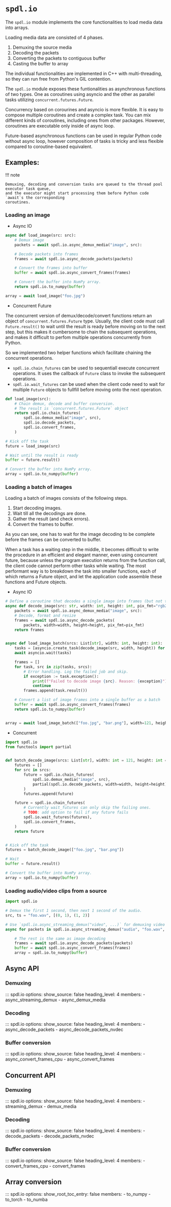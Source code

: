 # ``spdl.io``

The `spdl.io` module implements the core functionalities to load media data into arrays.

Loading media data are consisted of 4 phases.

1. Demuxing the source media
2. Decoding the packets
3. Converting the packets to contiguous buffer
4. Casting the buffer to array

The individual functionalities are implemented in C++ with multi-threading, so they can
run free from Python's GIL contention.

The `spdl.io` module exposes these funtionalities as asynchronous functions of two types.
One as coroutines using asyncio and the other as parallel tasks utilizing
`concurrent.futures.Future`.

Concurrency based on corourines and asyncio is more flexible. It is easy to compose multiple
coroutines and create a complex task. You can mix different kinds of coroutines, including
ones from other packages. However, coroutines are executable only inside of async loop.

Future-based asynchronous functions can be used in regular Python code without async loop,
however composition of tasks is tricky and less flexible compared to coroutine-based equivalent.

## Examples:

!!! note

    Demuxing, decoding and conversion tasks are queued to the thread pool executor task queue,
    and the executor might start processing them before Python code `await`s the corresponding
    coroutines.

### Loading an image

* Async IO

```python
async def load_image(src: src):
    # Demux image
    packets = await spdl.io.async_demux_media("image", src):

    # Decode packets into frames
    frames = await spdl.io.async_decode_packets(packets)

    # Convert the frames into buffer
    buffer = await spdl.io.async_convert_frames(frames)

    # Convert the buffer into NumPy array.
    return spdl.io.to_numpy(buffer)

array = await load_image("foo.jpg")
```

* Concurrent Future

The concurrent version of demux/decode/convert functions return an object of
`concurrent.futures.Future` type. Usually, the client code must call
`Future.result()` to wait until the result is ready before moving on to the
next step, but this makes it cumbersome to chain the subsequent operations,
and makes it difficult to perfom multiple operations concurrently from Python.

So we implemented two helper functions which facilitate chaining the
concurrent operations.

* ``spdl.io.chain_futures`` can be used to sequentiall execute concurrent operations.
  It uses the callback of ``Future`` class to invoke the subsequent operations.
* ``spdl.io.wait_futures`` can be used when the client code need to wait for multiple
  ``Future`` objects to fullfill before moving onto the next operation.


```python
def load_image(src):
    # Chain demux, decode and buffer conversion.
    # The result is `concurrent.futures.Future` object
    return spdl.io.chain_futures(
        spdl.io.demux_media("image", src),
        spdl.io.decode_packets,
        spdl.io.convert_frames,
    )

# Kick off the task
future = load_image(src)

# Wait until the result is ready
buffer = future.result()

# Convert the buffer into NumPy array.
array = spdl.io.to_numpy(buffer)
```

### Loading a batch of images

Loading a batch of images consists of the following steps.

1. Start decoding images.
2. Wait till all the decodings are done.
3. Gather the result (and check errors).
4. Convert the frames to buffer.

As you can see, one has to wait for the image decoding to be complete
before the frames can be converted to buffer.

When a task has a waiting step in the middle, it becomes difficult to
write the procedure in an efficient and elegant manner, even using
concurrent future, because unless the program execution returns from the
function call, the client code cannot perform other tasks while waiting.
The most performant way is to breakdown the task into smaller functions,
each of which returns a Future object, and let the application code
assemble these functions and Future objects.

* Async IO

```python
# Define a coroutine that decodes a single image into frames (but not to buffer)
async def decode_image(src: str, width: int, height: int, pix_fmt="rgb24"):
    packets = await spdl.io.async_demux_media("image", src):
    # Decode, format and resize
    frames = await spdl.io.async_decode_packets(
        packets, width=width, height=height, pix_fmt=pix_fmt)
    return frames


async def load_image_batch(srcs: List[str], width: int, height: int):
    tasks = [asyncio.create_task(decode_image(src, width, height)) for src in srcs]
    await asyncio.wait(tasks)

    frames = []
    for task, src in zip(tasks, srcs):
        # Error handling. Log the failed job and skip.
        if exception := task.exception():
            print(f"Failed to decode image {src}. Reason: {exception}")
            continue
        frames.append(task.result())

    # Convert a list of image frames into a single buffer as a batch
    buffer = await spdl.io.async_convert_frames(frames)
    return spdl.io.to_numpy(buffer)


array = await load_image_batch(["foo.jpg", "bar.png"], width=121, height=121)
```

* Concurrent

```python
import spdl.io
from functools import partial


def batch_decode_image(srcs: List[str], width: int = 121, height: int = 121):
    futures = []
    for src in srcs:
        future = spdl.io.chain_futures(
            spdl.io.demux_media("image", src),
            partial(spdl.io.decode_packets, width=width, height=height),
        )
        futures.append(future)

    future = spdl.io.chain_futures(
        # Currently wait_futures can only skip the failing ones.
        # TODO: add option to fail if any future fails
        spdl.io.wait_futures(futures),
        spdl.io.convert_frames,
    )
    return future


# Kick off the task
futures = batch_decode_image(["foo.jpg", "bar.png"])

# Wait
buffer = future.result()

# Convert the buffer into NumPy array.
array = spdl.io.to_numpy(buffer)
```

### Loading audio/video clips from a source

```python
import spdl.io

# Demux the first 1 second, then next 1 second of the audio.
src, ts = "foo.wav", [(0, 1), (1, 2)]

# Use `spdl.io.async_streaming_demux("video", ...)` for demuxing video
async for packets in spdl.io.async_streaming_demux("audio", "foo.wav", ts):

    # The rest is the same as image decoding
    frames = await spdl.io.async_decode_packets(packets)
    buffer = await spdl.io.async_convert_frames(frames)
    array = spdl.io.to_numpy(buffer)
```

## Async API

### Demuxing

::: spdl.io
    options:
      show_source: false
      heading_level: 4
      members:
      - async_streaming_demux
      - async_demux_media

### Decoding

::: spdl.io
    options:
      show_source: false
      heading_level: 4
      members:
      - async_decode_packets
      - async_decode_packets_nvdec

### Buffer conversion

::: spdl.io
    options:
      show_source: false
      heading_level: 4
      members:
      - async_convert_frames_cpu
      - async_convert_frames

## Concurrent API

### Demuxing

::: spdl.io
    options:
      show_source: false
      heading_level: 4
      members:
      - streaming_demux
      - demux_media

### Decoding

::: spdl.io
    options:
      show_source: false
      heading_level: 4
      members:
      - decode_packets
      - decode_packets_nvdec

### Buffer conversion

::: spdl.io
    options:
      show_source: false
      heading_level: 4
      members:
      - convert_frames_cpu
      - convert_frames

## Array conversion

::: spdl.io
    options:
      show_root_toc_entry: false
      members:
      - to_numpy
      - to_torch
      - to_numba
